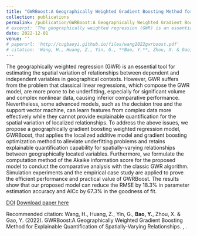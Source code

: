 ```yaml
---
title: "GWRBoost:A Geographically Weighted Gradient Boosting Method for Explainable Quantification of Spatially-Varying Relationships"
collection: publications
permalink: /publication/GWRBoost:A Geographically Weighted Gradient Boosting Method for Explainable Quantification of Spatially-Varying Relationships
# excerpt: 'The geographically weighted regression (GWR) is an essential tool for estimating the spatial variation of relationships between dependent and independent variables in geographical contexts. However, GWR suffers from the problem that classical linear regressions, which compose the GWR model, are more prone to be underfitting, especially for significant volume and complex nonlinear data, causing inferior comparative performance. Nevertheless, some advanced models, such as the decision tree and the support vector machine, can learn features from complex data more effectively while they cannot provide explainable quantification for the spatial variation of localized relationships. To address the above issues, we propose a geographically gradient boosting weighted regression model, GWRBoost, that applies the localized additive model and gradient boosting optimization method to alleviate underfitting problems and retains explainable quantification capability for spatially-varying relationships between geographically located variables. Furthermore, we formulate the computation method of the Akaike information score for the proposed model to conduct the comparative analysis with the classic GWR algorithm. Simulation experiments and the empirical case study are applied to prove the efficient performance and practical value of GWRBoost. The results show that our proposed model can reduce the RMSE by 18.3% in parameter estimation accuracy and AICc by 67.3% in the goodness of fit.'
date: 2022-12-01
venue: ''
# paperurl: 'http://cugbaoyi.github.io/files/wang2022gwrboost.pdf'
# citation: 'Wang, H., Huang, Z., Yin, G., **Bao, Y.**, Zhou, X. & Gao, Y. (2022). GWRBoost:A Geographically Weighted Gradient Boosting Method for Explainable Quantification of Spatially-Varying Relationships. , (arXiv:2212.05814), .'
---
```

The geographically weighted regression (GWR) is an essential tool for estimating the spatial variation of relationships between dependent and independent variables in geographical contexts. However, GWR suffers from the problem that classical linear regressions, which compose the GWR model, are more prone to be underfitting, especially for significant volume and complex nonlinear data, causing inferior comparative performance. Nevertheless, some advanced models, such as the decision tree and the support vector machine, can learn features from complex data more effectively while they cannot provide explainable quantification for the spatial variation of localized relationships. To address the above issues, we propose a geographically gradient boosting weighted regression model, GWRBoost, that applies the localized additive model and gradient boosting optimization method to alleviate underfitting problems and retains explainable quantification capability for spatially-varying relationships between geographically located variables. Furthermore, we formulate the computation method of the Akaike information score for the proposed model to conduct the comparative analysis with the classic GWR algorithm. Simulation experiments and the empirical case study are applied to prove the efficient performance and practical value of GWRBoost. The results show that our proposed model can reduce the RMSE by 18.3% in parameter estimation accuracy and AICc by 67.3% in the goodness of fit.

[DOI](https://doi.org/10.48550/arXiv.2212.05814)
[Download paper here](http://cugbaoyi.github.io/files/wang2022gwrboost.pdf)

Recommended citation: Wang, H., Huang, Z., Yin, G., **Bao, Y.**, Zhou, X. & Gao, Y. (2022). GWRBoost:A Geographically Weighted Gradient Boosting Method for Explainable Quantification of Spatially-Varying Relationships. , .
